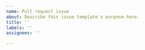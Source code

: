 ```yaml
---
name: Pull request issue
about: Describe this issue template's purpose here.
title: ''
labels: ''
assignees: ''

---
```



